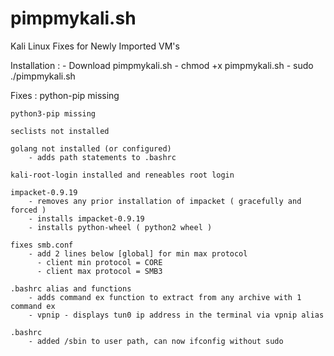 # pimpmykali.sh 

Kali Linux Fixes for Newly Imported VM's

Installation :
    - Download pimpmykali.sh 
    - chmod +x pimpmykali.sh 
    - sudo ./pimpmykali.sh 
    
Fixes : 
    python-pip missing
    
    python3-pip missing
    
    seclists not installed
    
    golang not installed (or configured)
        - adds path statements to .bashrc
        
    kali-root-login installed and reneables root login
    
    impacket-0.9.19
        - removes any prior installation of impacket ( gracefully and forced ) 
        - installs impacket-0.9.19 
        - installs python-wheel ( python2 wheel )  
        
    fixes smb.conf
        - add 2 lines below [global] for min max protocol
          - client min protocol = CORE
          - client max protocol = SMB3
          
    .bashrc alias and functions 
        - adds command ex function to extract from any archive with 1 command ex 
        - vpnip - displays tun0 ip address in the terminal via vpnip alias 
        
    .bashrc 
        - added /sbin to user path, can now ifconfig without sudo 

    
